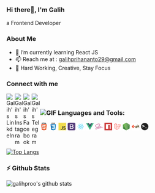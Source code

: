 ### Hi there👋, I'm Galih 
a Frontend Developer

### About Me
- 🌱 I’m currently learning React JS
- 📫 Reach me at : galihprihananto29@gmail.com
- 💪 Hard Working, Creative, Stay Focus

### Connect with me

<a href="https://www.linkedin.com/in/galih-prihananto">
  <img align="left" alt="Galih's LinkdeIn" width="22px" src="https://cdn.jsdelivr.net/npm/simple-icons@v3/icons/linkedin.svg" />
</a>
<a href="https://instagram.com/_galihprihananto">
  <img align="left" alt="Galih's Instagram" width="22px" src="https://cdn.jsdelivr.net/npm/simple-icons@v3/icons/instagram.svg" />
</a>
<a href="https://facebook.com/galih.p.33865">
  <img align="left" alt="Galih's Facebook" width="22px" src="https://cdn.jsdelivr.net/npm/simple-icons@v3/icons/facebook.svg" />
</a>
<a href="https://t.me/galihpro">
  <img align="left" alt="Galih's Telegram" width="22px" src="https://cdn.jsdelivr.net/npm/simple-icons@v3/icons/telegram.svg" />
</a>

<br />

### <img height="30" alt="GIF" src="https://raw.githubusercontent.com/rajput2107/rajput2107/master/Assets/Developer.gif"> Languages and Tools:

<code><img height="20" src="https://raw.githubusercontent.com/github/explore/80688e429a7d4ef2fca1e82350fe8e3517d3494d/topics/html/html.png"></code>
<code><img height="20" src="https://raw.githubusercontent.com/github/explore/80688e429a7d4ef2fca1e82350fe8e3517d3494d/topics/css/css.png"></code>
<code><img height="20" src="https://raw.githubusercontent.com/github/explore/80688e429a7d4ef2fca1e82350fe8e3517d3494d/topics/javascript/javascript.png"></code>
<code><img height="20" src="https://raw.githubusercontent.com/github/explore/80688e429a7d4ef2fca1e82350fe8e3517d3494d/topics/bootstrap/bootstrap.png"></code>
<code><img height="20" src="https://raw.githubusercontent.com/github/explore/80688e429a7d4ef2fca1e82350fe8e3517d3494d/topics/react/react.png"></code>
<code><img height="20" src="https://raw.githubusercontent.com/github/explore/80688e429a7d4ef2fca1e82350fe8e3517d3494d/topics/vue/vue.png"></code>
<code><img height="20" src="https://raw.githubusercontent.com/github/explore/80688e429a7d4ef2fca1e82350fe8e3517d3494d/topics/sass/sass.png"></code>
<code><img height="20" src="https://raw.githubusercontent.com/github/explore/80688e429a7d4ef2fca1e82350fe8e3517d3494d/topics/npm/npm.png"></code>
<code><img height="20" src="https://raw.githubusercontent.com/github/explore/80688e429a7d4ef2fca1e82350fe8e3517d3494d/topics/laravel/laravel.png"></code>
<code><img height="20" src="https://raw.githubusercontent.com/github/explore/80688e429a7d4ef2fca1e82350fe8e3517d3494d/topics/nodejs/nodejs.png"></code>
<code><img height="20" src="https://raw.githubusercontent.com/github/explore/80688e429a7d4ef2fca1e82350fe8e3517d3494d/topics/git/git.png"></code>
<code><img height="20" src="https://raw.githubusercontent.com/github/explore/80688e429a7d4ef2fca1e82350fe8e3517d3494d/topics/terminal/terminal.png"></code>


<br />

[![Top Langs](https://github-readme-stats.vercel.app/api/top-langs/?username=galihproo&layout=compact)](https://github.com/galihproo/github-readme-stats)


  ### :zap: Github Stats

  ![galihproo's github stats](https://github-readme-stats.vercel.app/api?username=galihproo&show_icons=true&theme=radical)

[instagram]: https://instagram.com/_galihprihananto
[linkedin]: https://www.linkedin.com/in/galih-prihananto
